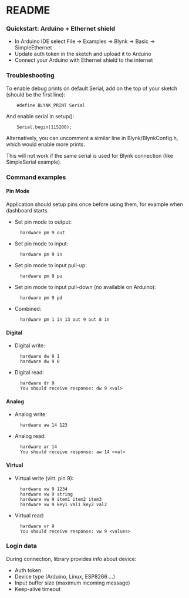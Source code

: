 # README #

### Quickstart: Arduino + Ethernet shield ###

* In Arduino IDE select File -> Examples -> Blynk -> Basic -> SimpleEthernet
* Update auth token in the sketch and upload it to Arduino
* Connect your Arduino with Ethernet shield to the internet

### Troubleshooting ###

To enable debug prints on default Serial, add on the top of your sketch (should be the first line):

        #define BLYNK_PRINT Serial

And enable serial in setup():

        Serial.begin(115200);

Alternatively, you can uncomment a similar line in Blynk/BlynkConfig.h, which would enable more prints.

This will not work if the same serial is used for Blynk connection (like SimpleSerial example).

### Command examples ###

#### Pin Mode ####
Application should setup pins once before using them, for example when dashboard starts.

+ Set pin mode to output:

        hardware pm 9 out

+ Set pin mode to input:

        hardware pm 9 in

+ Set pin mode to input pull-up:

        hardware pm 9 pu

+ Set pin mode to input pull-down (no available on Arduino):

        hardware pm 9 pd

+ Combined:

        hardware pm 1 in 13 out 9 out 8 in

#### Digital ####

+ Digital write:

        hardware dw 9 1
        hardware dw 9 0

+ Digital read:

        hardware dr 9
        You should receive response: dw 9 <val>

#### Analog ####

+ Analog write:

        hardware aw 14 123

+ Analog read:

        hardware ar 14
        You should receive response: aw 14 <val>

#### Virtual ####

+ Virtual write (virt. pin 9):

        hardware vw 9 1234
        hardware vw 9 string
        hardware vw 9 item1 item2 item3
        hardware vw 9 key1 val1 key2 val2

+ Virtual read:

        hardware vr 9
        You should receive response: vw 9 <values>

### Login data ###
During connection, library provides info about device:

* Auth token
* Device type (Arduino, Linux, ESP8266 ...)
* Input buffer size (maximum incoming message)
* Keep-alive timeout